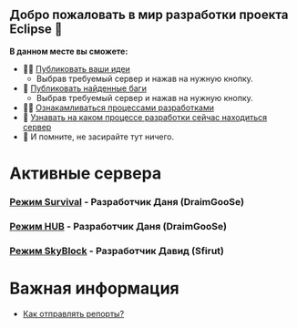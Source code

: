 ## Добро пожаловать в мир разработки проекта Eclipse 👋


**В данном месте вы сможете:**

- 🙋‍♀️ [Публиковать ваши идеи](#)
    - Выбрав требуемый сервер и нажав на нужную кнопку.
- 🌈 [Публиковать найденные баги](#)
    - Выбрав требуемый сервер и нажав на нужную кнопку.
- 👩‍💻 [Ознакамливаться процессами разработками](https://github.com/orgs/TODO-Eclipse/projects/2)
- 🍿 [Узнавать на каком процессе разработки сейчас находиться сервер](https://github.com/orgs/TODO-Eclipse/projects/2)
- 🧙 И помните, не засирайте тут ничего.


# Активные сервера
### [Режим Survival](https://github.com/TODO-Eclipse/Survival) - Разработчик Даня (DraimGooSe)
### [Режим HUB](https://github.com/TODO-Eclipse/HUB) - Разработчик Даня (DraimGooSe)
### [Режим SkyBlock](https://github.com/TODO-Eclipse/SkyBlock) - Разработчик Давид (Sfirut)

# Важная информация
- [Как отправлять репорты?](https://github.com/TODO-Eclipse/Survival/wiki/%D0%9A%D0%B0%D0%BA-%D0%BE%D1%82%D0%BF%D1%80%D0%B0%D0%B2%D1%8F%D1%82%D1%8C-%D0%B1%D0%B0%D0%B3%E2%80%90%D1%80%D0%B5%D0%BF%D0%BE%D1%80%D1%82%D1%8B%3F)
